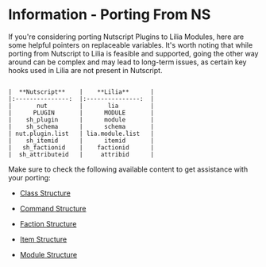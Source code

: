 # Information - Porting From NS

If you're considering porting Nutscript Plugins to Lilia Modules, here are some helpful pointers on replaceable variables. It's worth noting that while porting from Nutscript to Lilia is feasible and supported, going the other way around can be complex and may lead to long-term issues, as certain key hooks used in Lilia are not present in Nutscript.

```

|  **Nutscript**  	|    **Lilia**    	|
|:---------------:	|:---------------:	|
|       nut       	|       lia       	|
|      PLUGIN     	|      MODULE     	|
|    sh_plugin    	|      module     	|
|    sh_schema    	|      schema     	|
| nut.plugin.list 	| lia.module.list 	|
|    sh_itemid    	|      itemid     	|
|   sh_factionid  	|    factionid    	|
|  sh_attributeid 	|     attribid    	|

```

Make sure to check the following available content to get assistance with your porting:

- [Class Structure](https://LiliaFramework.github.io/Lilia/manual/structure_class/)

- [Command Structure](https://LiliaFramework.github.io/Lilia/manual/structure_command/)

- [Faction Structure](https://LiliaFramework.github.io/Lilia/manual/structure_faction/)

- [Item Structure](https://LiliaFramework.github.io/Lilia/manual/structure_items)

- [Module Structure](https://LiliaFramework.github.io/Lilia/manual/structure_module)